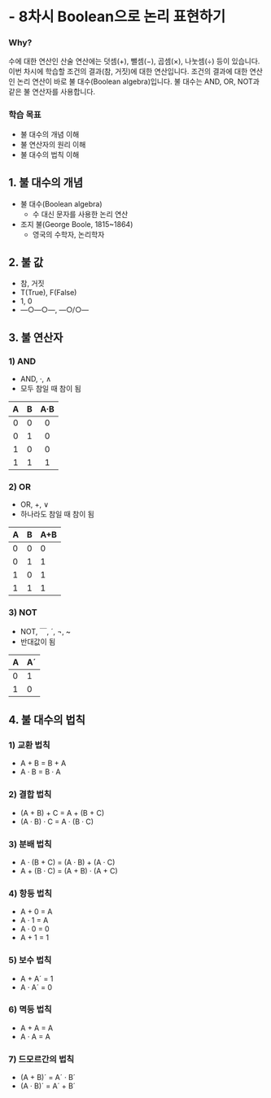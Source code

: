 # - 8차시 Boolean으로 논리 표현하기

### Why?
수에 대한 연산인 산술 연산에는 덧셈(+), 뺄셈(−), 곱셈(×), 나눗셈(÷) 등이 있습니다. 이번 차시에 학습할 조건의 결과(참, 거짓)에 대한 연산입니다. 조건의 결과에 대한 연산인 논리 연산이 바로 불 대수(Boolean algebra)입니다. 불 대수는 AND, OR, NOT과 같은 불 연산자를 사용합니다.

### 학습 목표
- 불 대수의 개념 이해
- 불 연산자의 원리 이해
- 불 대수의 법칙 이해

## 1. 불 대수의 개념
- 불 대수(Boolean algebra)
  - 수 대신 문자를 사용한 논리 연산
- 조지 불(George Boole, 1815~1864)
  - 영국의 수학자, 논리학자

## 2. 불 값
- 참, 거짓
- T(True), F(False)
- 1, 0
- ―○―○―, ―○/○―

## 3. 불 연산자
### 1) AND
- AND, ·, ∧
- 모두 참일 때 참이 됨

|A|B|A·B|
|:---:|:---:|:---:|
|0|0|0|
|0|1|0|
|1|0|0|
|1|1|1|

### 2) OR
- OR, +, ∨
- 하나라도 참일 때 참이 됨

|A|B|A+B|
|---|---|---|
|0|0|0|
|0|1|1|
|1|0|1|
|1|1|1|

### 3) NOT
- NOT, ￣, ´, ¬, ~
- 반대값이 됨

|A|A´|
|---|---|
|0|1|
|1|0|

## 4. 불 대수의 법칙
### 1) 교환 법칙
- A + B = B + A
- A · B = B · A

### 2) 결합 법칙
- (A + B) + C = A + (B + C)
- (A · B) · C = A · (B · C)

### 3) 분배 법칙
- A · (B + C) = (A · B) + (A · C)
- A + (B · C) = (A + B) · (A + C)

### 4) 항등 법칙
- A + 0 = A
- A · 1 = A
- A · 0 = 0
- A + 1 = 1

### 5) 보수 법칙
- A + A´ = 1
- A · A´ = 0

### 6) 멱등 법칙
- A + A = A
- A · A = A

### 7) 드모르간의 법칙
- (A + B)´ = A´ · B´
- (A · B)´ = A´ + B´
